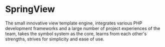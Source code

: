 # SpringView
The small innovative view template engine, integrates various PHP development frameworks and a large number of project experiences of the team, takes the symbol system as the core, learns from each other's strengths, strives for simplicity and ease of use.
